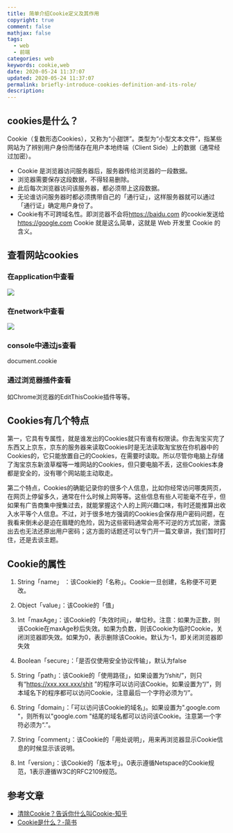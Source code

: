```yaml
---
title: 简单介绍Cookie定义及其作用
copyright: true
comment: false
mathjax: false
tags:
  - web
  - 前端
categories: web
keywords: cookie,web
date: 2020-05-24 11:37:07
updated: 2020-05-24 11:37:07
permalink: briefly-introduce-cookies-definition-and-its-role/
description:
---
```

## cookies是什么？

Cookie（复数形态Cookies），又称为“小甜饼”。类型为“小型文本文件”，指某些网站为了辨别用户身份而储存在用户本地终端（Client Side）上的数据（通常经过加密）。

- Cookie 是浏览器访问服务器后，服务器传给浏览器的一段数据。
- 浏览器需要保存这段数据，不得轻易删除。
- 此后每次浏览器访问该服务器，都必须带上这段数据。
- 无论谁访问服务器时都必须携带自己的「通行证」，这样服务器就可以通过「通行证」确定用户身份了。
- Cookie有不可跨域名性。即浏览器不会将<https://baidu.com> 的cookie发送给<https://google.com>
Cookie 就是这么简单，这就是 Web 开发里 Cookie 的含义。

<!-- more -->

## 查看网站cookies

### 在application中查看

![](https://cdn.zyha.cn/blog/QQ截图20200524112526.png?x-oss-process=style/blog)

### 在network中查看

![](https://cdn.zyha.cn/blog/QQ截图20200524112732.png?x-oss-process=style/blog)

### console中通过js查看

document.cookie

### 通过浏览器插件查看

如Chrome浏览器的EditThisCookie插件等等。

## Cookies有几个特点

第一，它具有专属性，就是谁发出的Cookies就只有谁有权限读。你去淘宝买完了东西又上京东，京东的服务器来读取Cookies时是无法读取淘宝放在你机器中的Cookies的，它只能放置自己的Cookies，在需要时读取。所以尽管你电脑上存储了淘宝京东新浪草榴等一堆网站的Cookies，但只要电脑不丢，这些Cookies本身都是安全的，没有哪个网站能主动取走。

第二个特点，Cookies的确能记录你的很多个人信息，比如你经常访问哪类网页，在网页上停留多久，通常在什么时候上网等等。这些信息有些人可能毫不在乎，但如果有广告商集中搜集过去，就能掌握这个人的上网兴趣口味，有时还能推算出收入水平等个人信息。不过，对于很多地方强调的Cookies会保存用户密码问题，在我看来倒未必是迫在眉睫的危险，因为这些密码通常会用不可逆的方式加密，泄露出去也无法还原出用户密码；这方面的话题还可以专门开一篇文章讲，我们暂时打住，还是去谈主题。

## Cookie的属性

1. String「name」 ：该Cookie的「名称」。Cookie一旦创建，名称便不可更改。

2. Object「value」：该Cookie的「值」

3. Int「maxAge」：该Cookie的「失效时间」，单位秒。注意：如果为正数，则该Cookie在maxAge秒后失效。如果为负数，则该Cookie为临时Cookie，关闭浏览器即失效。如果为0，表示删除该Cookie。默认为-1，即关闭浏览器即失效

4. Boolean「secure」：「是否仅使用安全协议传输」，默认为false

5. String「path」：该Cookie的「使用路径」，如果设置为“/shit/”，则只有“<https://xxx.xxx.xxx/shit> ”的程序可以访问该Cookie。如果设置为“/”，则本域名下的程序都可以访问Cookie，注意最后一个字符必须为“/”。

6. String「domain」：「可以访问该Cookie的域名」。如果设置为".google.com "，则所有以"google.com "结尾的域名都可以访问该Cookie。注意第一个字符必须为“.”。

7. String「comment」：该Cookie的「用处说明」，用来再浏览器显示Cookie信息的时候显示该说明。

8. Int「version」：该Cookie的「版本号」。0表示遵循Netspace的Cookie规范，1表示遵循W3C的RFC2109规范。

## 参考文章

- [清除Cookie？告诉你什么叫Cookie-知乎](https://zhuanlan.zhihu.com/p/29884606)
- [Cookie是什么？-简书](https://www.jianshu.com/p/fe2de6369acf)
